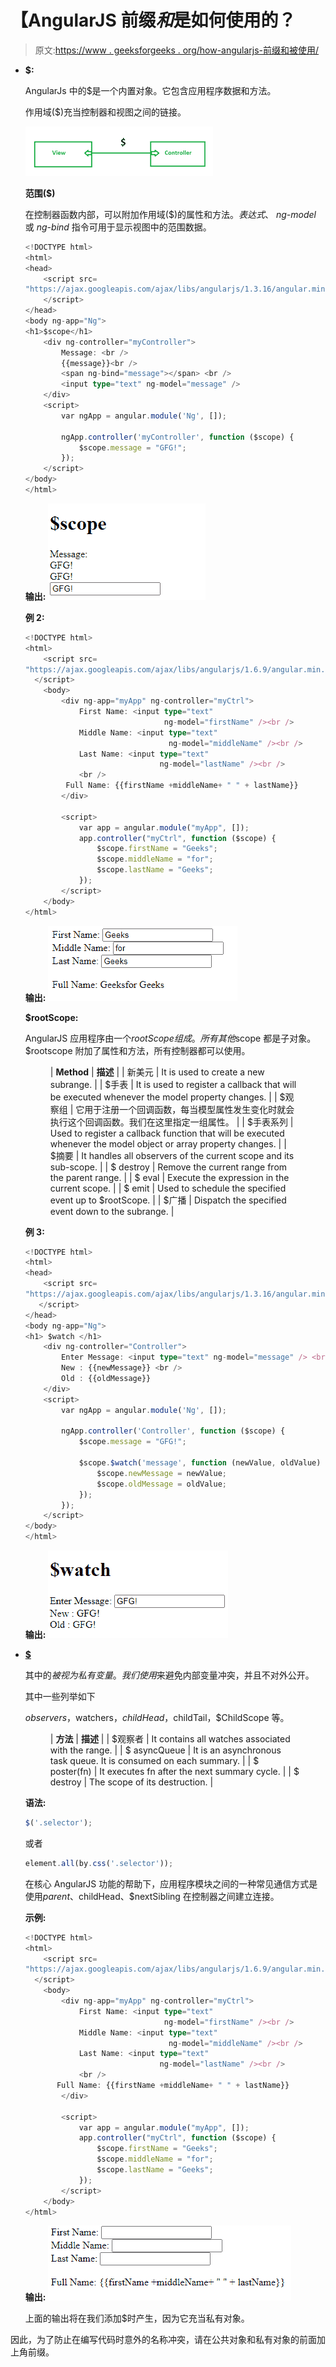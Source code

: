 # 【AngularJS 前缀$和$是如何使用的？

> 原文:[https://www . geeksforgeeks . org/how-angularjs-前缀和被使用/](https://www.geeksforgeeks.org/how-angularjs-prefixes-and-are-used/)

*   **$:**

    AngularJs 中的$是一个内置对象。它包含应用程序数据和方法。

    作用域($)充当控制器和视图之间的链接。

    ![](img/38d3b8d9230e16e382e4b6c79eb833bb.png)

    **范围($)**

    在控制器函数内部，可以附加作用域($)的属性和方法。*表达式*、 *ng-model* 或 *ng-bind* 指令可用于显示视图中的范围数据。

    ```ts
    <!DOCTYPE html>
    <html>
    <head>
        <script src=
    "https://ajax.googleapis.com/ajax/libs/angularjs/1.3.16/angular.min.js">
        </script>
    </head>
    <body ng-app="Ng">
    <h1>$scope</h1>
        <div ng-controller="myController">
            Message: <br />
            {{message}}<br />
            <span ng-bind="message"></span> <br />
            <input type="text" ng-model="message" /> 
        </div>
        <script>
            var ngApp = angular.module('Ng', []);

            ngApp.controller('myController', function ($scope) {
                $scope.message = "GFG!";        
            });
        </script>
    </body>
    </html>
    ```

    **输出:**
    ![](img/b7c4dd5118d567544ceae09e5cab9f9c.png)

    **例 2:**

    ```ts
    <!DOCTYPE html>
    <html>
        <script src=
    "https://ajax.googleapis.com/ajax/libs/angularjs/1.6.9/angular.min.js">
      </script>
        <body>
            <div ng-app="myApp" ng-controller="myCtrl">
                First Name: <input type="text" 
                                   ng-model="firstName" /><br />
                Middle Name: <input type="text" 
                                    ng-model="middleName" /><br />
                Last Name: <input type="text" 
                                  ng-model="lastName" /><br />
                <br />
             Full Name: {{firstName +middleName+ " " + lastName}}
            </div>

            <script>
                var app = angular.module("myApp", []);
                app.controller("myCtrl", function ($scope) {
                    $scope.firstName = "Geeks";
                    $scope.middleName = "for";
                    $scope.lastName = "Geeks";
                });
            </script>
        </body>
    </html>
    ```

    **输出:**
    ![](img/ba7ddc916a118c4b13884a29c25423db.png)

    **$rootScope:**

    AngularJS 应用程序由一个$rootScope 组成。所有其他$scope 都是子对象。$rootscope 附加了属性和方法，所有控制器都可以使用。

    <figure class="table">

    | **Method** | **描述** |
    | 新美元 | It is used to create a new subrange. |
    | $手表 | It is used to register a callback that will be executed whenever the model property changes. |
    | $观察组 | 它用于注册一个回调函数，每当模型属性发生变化时就会执行这个回调函数。我们在这里指定一组属性。 |
    | $手表系列 | Used to register a callback function that will be executed whenever the model object or array property changes. |
    | $摘要 | It handles all observers of the current scope and its sub-scope. |
    | $ destroy | Remove the current range from the parent range. |
    | $ eval | Execute the expression in the current scope. |
    | $ emit | Used to schedule the specified event up to $rootScope. |
    | $广播 | Dispatch the specified event down to the subrange. |

    </figure>

    **例 3:**

    ```ts
    <!DOCTYPE html>
    <html>
    <head>
        <script src=
    "https://ajax.googleapis.com/ajax/libs/angularjs/1.3.16/angular.min.js">
       </script>
    </head>
    <body ng-app="Ng">
    <h1> $watch </h1>
        <div ng-controller="Controller">
            Enter Message: <input type="text" ng-model="message" /> <br />
            New : {{newMessage}} <br />
            Old : {{oldMessage}} 
        </div>
        <script>
            var ngApp = angular.module('Ng', []);

            ngApp.controller('Controller', function ($scope) {
                $scope.message = "GFG!";

                $scope.$watch('message', function (newValue, oldValue) {
                    $scope.newMessage = newValue;
                    $scope.oldMessage = oldValue;
                });
            });
        </script>
    </body>
    </html>
    ```

    **输出:**
    ![](img/c13218b67b46db0aa04e1241ca527683.png)

*   **<u>$</u>**

    其中的$被视为私有变量。我们使用$来避免内部变量冲突，并且不对外公开。

    其中一些列举如下

    $observers，$watchers，$childHead，$childTail，$ChildScope 等。

    <figure class="table">

    | **方法** | **描述** |
    | $观察者 | It contains all watches associated with the range. |
    | $ asyncQueue | It is an asynchronous task queue. It is consumed on each summary. |
    | $ poster(fn) | It executes fn after the next summary cycle. |
    | $ destroy | The scope of its destruction. |

    </figure>

    **语法:**

    ```ts
    $('.selector');
    ```

    或者

    ```ts
    element.all(by.css('.selector'));
    ```

    在核心 AngularJS 功能的帮助下，应用程序模块之间的一种常见通信方式是使用$parent、$childHead、$nextSibling 在控制器之间建立连接。

    **示例:**

    ```ts
    <!DOCTYPE html>
    <html>
        <script src=
    "https://ajax.googleapis.com/ajax/libs/angularjs/1.6.9/angular.min.js">
      </script>
        <body>
            <div ng-app="myApp" ng-controller="myCtrl">
                First Name: <input type="text"
                                   ng-model="firstName" /><br />
                Middle Name: <input type="text" 
                                    ng-model="middleName" /><br />
                Last Name: <input type="text"
                                  ng-model="lastName" /><br />
                <br />
           Full Name: {{firstName +middleName+ " " + lastName}}
            </div>

            <script>
                var app = angular.module("myApp", []);
                app.controller("myCtrl", function ($scope) {
                    $scope.firstName = "Geeks";
                    $scope.middleName = "for";
                    $scope.lastName = "Geeks";
                });
            </script>
        </body>
    </html>
    ```

    **输出:**
    ![](img/5d08b156fa7e05378b03e7b76f818eee.png)

    上面的输出将在我们添加$时产生，因为它充当私有对象。

因此，为了防止在编写代码时意外的名称冲突，请在公共对象和私有对象的前面加上角前缀。